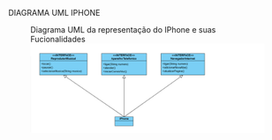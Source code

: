 DIAGRAMA UML IPHONE

<figure>
  <figcaption>Diagrama UML da representação do IPhone e suas Fucionalidades</figcaption></figcaption>
  <img src="https://github.com/OcilioJose/uml/blob/main/DiagramaUmlIPhone.png" alt="Minha Figura">
  
</figure>
